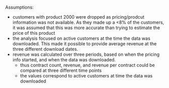 



Assumptions:
- customers with product 2000 were dropped as pricing/prodcut information was not available. As they made up a <8% of the customers, it was assumed that this was more accurate than trying to estimate the price of this product
- the analysis focused on active customers at the time the data was downloaded. This made it possible to provide average revenue at the three different download dates. 
- revenue was calculated over three periods, based on when the pricing info started, and when the data was downloaded.
    - thus contract count, revenue, and revenue per contract could be compared at three different time points
    - the values correspond to active customers at time the data was downloaded